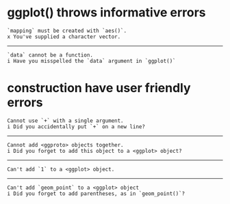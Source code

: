 # ggplot() throws informative errors

    `mapping` must be created with `aes()`.
    x You've supplied a character vector.

---

    `data` cannot be a function.
    i Have you misspelled the `data` argument in `ggplot()`

# construction have user friendly errors

    Cannot use `+` with a single argument.
    i Did you accidentally put `+` on a new line?

---

    Cannot add <ggproto> objects together.
    i Did you forget to add this object to a <ggplot> object?

---

    Can't add `1` to a <ggplot> object.

---

    Can't add `geom_point` to a <ggplot> object
    i Did you forget to add parentheses, as in `geom_point()`?


